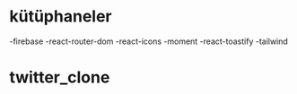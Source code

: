 # kütüphaneler

-firebase
-react-router-dom
-react-icons
-moment
-react-toastify
-tailwind
# twitter_clone
